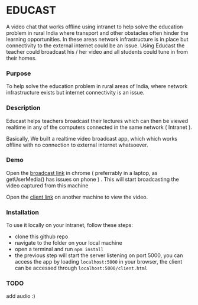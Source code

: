 # EDUCAST

A video chat that works offline using intranet to help solve the education problem in rural India where transport and other obstacles often hinder the learning opportunities. In these areas network infrastructure is in place but connectivity to the external internet could be an issue. Using Educast the teacher could broadcast his / her video and all students could tune in from their homes.  

### Purpose 
To help solve the education problem in rural areas of India, where network infrastructure exists but internet connectivity is an issue.

### Description 

Educast helps teachers broadcast their lectures which can then be viewed realtime in any of the computers connected in the same network ( Intranet ).

Basically, We built a realtime video broadcast app, which which works offline with no connection to external internet whatsoever. 

### Demo 

Open the [broadcast link](https://ed5d0e93.ngrok.io/) in chrome ( preferrably in a laptop, as getUserMedia() has issues on phone ) . This will start broadcasting the video captured from this machine

Open the [client link](https://ed5d0e93.ngrok.io//client.html) on another machine to view the video. 

### Installation

To use it locally on your intranet, follow these steps:
* clone this github repo 
* navigate to the folder on your local machine
* open a terminal and run `npm install`
* the previous step will start the server listening on port 5000, you can access the app by loading `localhost:5000` in your browser, the client can be accessed through `localhost:5000/client.html`

### TODO
add audio :)
